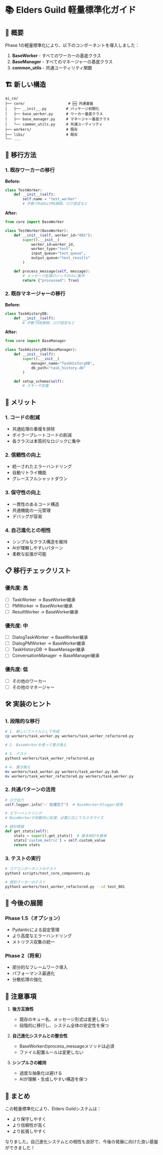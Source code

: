 # 📚 Elders Guild 軽量標準化ガイド

## 🎯 概要

Phase 1の軽量標準化により、以下のコンポーネントを導入しました：

1. **BaseWorker** - すべてのワーカーの基底クラス
2. **BaseManager** - すべてのマネージャーの基底クラス
3. **common_utils** - 共通ユーティリティ関数

## 🏗️ 新しい構造

```
ai_co/
├── core/                    # 🆕 共通基盤
│   ├── __init__.py         # パッケージ初期化
│   ├── base_worker.py      # ワーカー基底クラス
│   ├── base_manager.py     # マネージャー基底クラス
│   └── common_utils.py     # 共通ユーティリティ
├── workers/                # 既存
├── libs/                   # 既存
└── ...
```

## 🔄 移行方法

### 1. 既存ワーカーの移行

**Before:**
```python
class TestWorker:
    def __init__(self):
        self.name = "test_worker"
        # 手動でRabbitMQ接続、ログ設定など
```

**After:**
```python
from core import BaseWorker

class TestWorker(BaseWorker):
    def __init__(self, worker_id="001"):
        super().__init__(
            worker_id=worker_id,
            worker_type="test",
            input_queue="test_queue",
            output_queue="test_results"
        )

    def process_message(self, message):
        # メッセージ処理ロジックのみに集中
        return {"processed": True}
```

### 2. 既存マネージャーの移行

**Before:**
```python
class TaskHistoryDB:
    def __init__(self):
        # 手動でDB接続、ログ設定など
```

**After:**
```python
from core import BaseManager

class TaskHistoryDB(BaseManager):
    def __init__(self):
        super().__init__(
            manager_name="TaskHistoryDB",
            db_path="task_history.db"
        )

    def setup_schema(self):
        # スキーマ定義
```

## 🎯 メリット

### 1. **コードの削減**
- 共通処理の重複を排除
- ボイラープレートコードの削減
- 各クラスは本質的なロジックに集中

### 2. **信頼性の向上**
- 統一されたエラーハンドリング
- 自動リトライ機能
- グレースフルシャットダウン

### 3. **保守性の向上**
- 一貫性のあるコード構造
- 共通機能の一元管理
- デバッグが容易

### 4. **自己進化との相性**
- シンプルなクラス構造を維持
- AIが理解しやすいパターン
- 柔軟な拡張が可能

## 📋 移行チェックリスト

### 優先度: 高
- [ ] TaskWorker → BaseWorker継承
- [ ] PMWorker → BaseWorker継承
- [ ] ResultWorker → BaseWorker継承

### 優先度: 中
- [ ] DialogTaskWorker → BaseWorker継承
- [ ] DialogPMWorker → BaseWorker継承
- [ ] TaskHistoryDB → BaseManager継承
- [ ] ConversationManager → BaseManager継承

### 優先度: 低
- [ ] その他のワーカー
- [ ] その他のマネージャー

## 🛠️ 実装のヒント

### 1. 段階的な移行
```bash
# 1. 新しいファイルとして作成
cp workers/task_worker.py workers/task_worker_refactored.py

# 2. BaseWorkerを使って書き換え

# 3. テスト
python3 workers/task_worker_refactored.py

# 4. 置き換え
mv workers/task_worker.py workers/task_worker.py.bak
mv workers/task_worker_refactored.py workers/task_worker.py
```

### 2. 共通パターンの活用
```python
# ログ出力
self.logger.info("✅ 処理完了")  # BaseWorkerのlogger使用

# エラーハンドリング
# BaseWorkerが自動的に処理、必要に応じてカスタマイズ

# 統計情報
def get_stats(self):
    stats = super().get_stats()  # 基本統計を継承
    stats['custom_metric'] = self.custom_value
    return stats
```

### 3. テストの実行
```bash
# コアコンポーネントのテスト
python3 scripts/test_core_components.py

# 個別ワーカーのテスト
python3 workers/test_worker_refactored.py --id test_001
```

## 🚀 今後の展開

### Phase 1.5（オプション）
- Pydanticによる設定管理
- より高度なエラーハンドリング
- メトリクス収集の統一

### Phase 2（将来）
- 部分的なフレームワーク導入
- パフォーマンス最適化
- 分散処理の強化

## 📝 注意事項

1. **後方互換性**
   - 既存のキュー名、メッセージ形式は変更しない
   - 段階的に移行し、システム全体の安定性を保つ

2. **自己進化システムとの整合性**
   - BaseWorkerのprocess_messageメソッドは必須
   - ファイル配置ルールは変更しない

3. **シンプルさの維持**
   - 過度な抽象化は避ける
   - AIが理解・生成しやすい構造を保つ

## 🎉 まとめ

この軽量標準化により、Elders Guildシステムは：
- より保守しやすく
- より信頼性が高く
- より拡張しやすく

なりました。自己進化システムとの相性も良好で、今後の発展に向けた良い基盤ができました！
